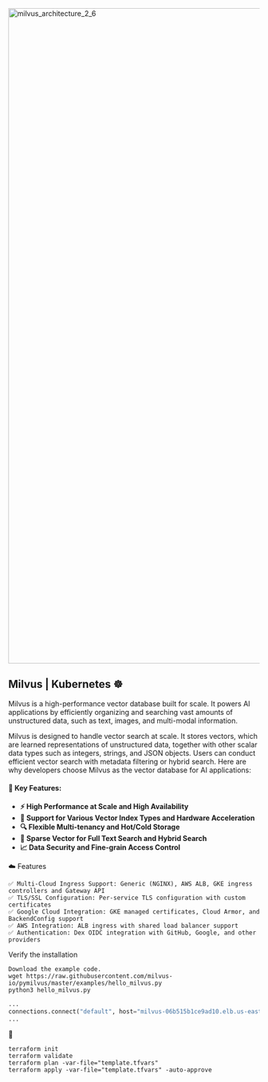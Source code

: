 <img width="2280" height="1314" alt="milvus_architecture_2_6" src="https://github.com/user-attachments/assets/ba441f65-3fd0-47bb-990a-8b756fd34cd5" />


## Milvus | Kubernetes ☸️
Milvus is a high-performance vector database built for scale. It powers AI applications by efficiently organizing and searching vast amounts of unstructured data, such as text, images, and multi-modal information.

Milvus is designed to handle vector search at scale. It stores vectors, which are learned representations of unstructured data, together with other scalar data types such as integers, strings, and JSON objects. Users can conduct efficient vector search with metadata filtering or hybrid search. Here are why developers choose Milvus as the vector database for AI applications:


#### 🎯 Key Features:

- **⚡ High Performance at Scale and High Availability**
- **🔌 Support for Various Vector Index Types and Hardware Acceleration**
- **🔍 Flexible Multi-tenancy and Hot/Cold Storage**
- **🤖 Sparse Vector for Full Text Search and Hybrid Search**
- **📈 Data Security and Fine-grain Access Control**


☁️ Features
```
✅ Multi-Cloud Ingress Support: Generic (NGINX), AWS ALB, GKE ingress controllers and Gateway API
✅ TLS/SSL Configuration: Per-service TLS configuration with custom certificates
✅ Google Cloud Integration: GKE managed certificates, Cloud Armor, and BackendConfig support
✅ AWS Integration: ALB ingress with shared load balancer support
✅ Authentication: Dex OIDC integration with GitHub, Google, and other providers

```

Verify the installation
```
Download the example code.
wget https://raw.githubusercontent.com/milvus-io/pymilvus/master/examples/hello_milvus.py
python3 hello_milvus.py
```

```python
...
connections.connect("default", host="milvus-06b515b1ce9ad10.elb.us-east-2.amazonaws.com", port="19530")
...
```


🚀 
```
terraform init
terraform validate
terraform plan -var-file="template.tfvars"
terraform apply -var-file="template.tfvars" -auto-approve
```





